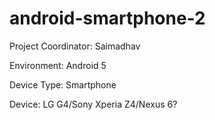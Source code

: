 # android-smartphone-2
Project Coordinator: Saimadhav

Environment: Android 5

Device Type: Smartphone

Device: LG G4/Sony Xperia Z4/Nexus 6?
